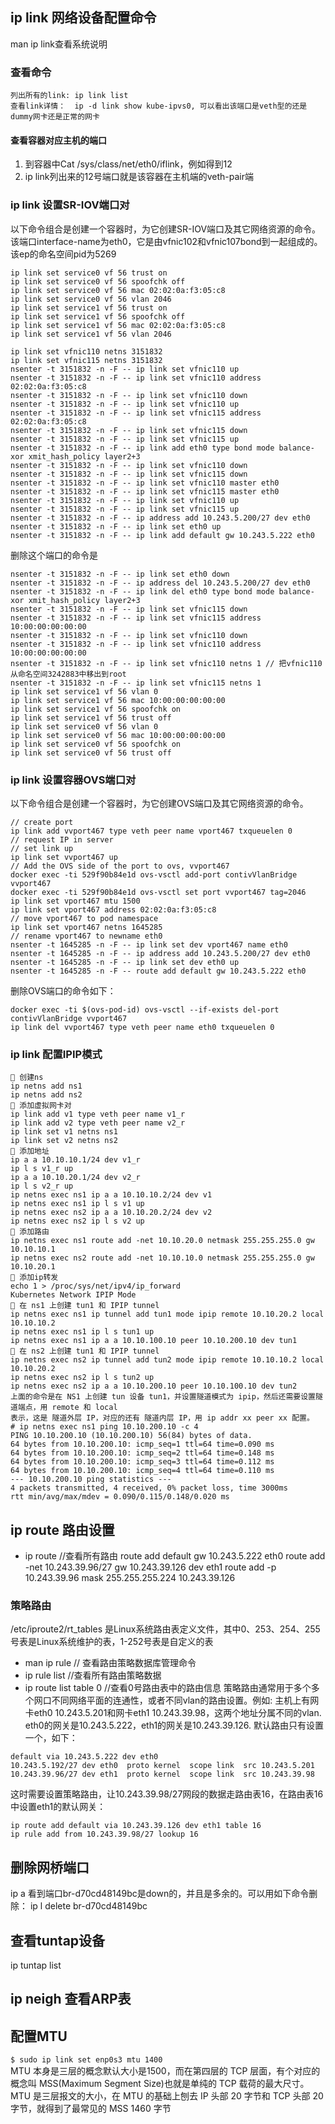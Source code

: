 ## ip link 网络设备配置命令
man ip link查看系统说明

### 查看命令
```
列出所有的link: ip link list 
查看link详情：  ip -d link show kube-ipvs0, 可以看出该端口是veth型的还是dummy网卡还是正常的网卡
```
#### 查看容器对应主机的端口
1. 到容器中Cat /sys/class/net/eth0/iflink，例如得到12
2. ip link列出来的12号端口就是该容器在主机端的veth-pair端

### ip link 设置SR-IOV端口对
以下命令组合是创建一个容器时，为它创建SR-IOV端口及其它网络资源的命令。该端口interface-name为eth0，它是由vfnic102和vfnic107bond到一起组成的。该ep的命名空间pid为5269
```
ip link set service0 vf 56 trust on
ip link set service0 vf 56 spoofchk off
ip link set service0 vf 56 mac 02:02:0a:f3:05:c8
ip link set service0 vf 56 vlan 2046
ip link set service1 vf 56 trust on
ip link set service1 vf 56 spoofchk off
ip link set service1 vf 56 mac 02:02:0a:f3:05:c8
ip link set service1 vf 56 vlan 2046

ip link set vfnic110 netns 3151832
ip link set vfnic115 netns 3151832
nsenter -t 3151832 -n -F -- ip link set vfnic110 up
nsenter -t 3151832 -n -F -- ip link set vfnic110 address 02:02:0a:f3:05:c8
nsenter -t 3151832 -n -F -- ip link set vfnic110 down
nsenter -t 3151832 -n -F -- ip link set vfnic110 up
nsenter -t 3151832 -n -F -- ip link set vfnic115 address 02:02:0a:f3:05:c8
nsenter -t 3151832 -n -F -- ip link set vfnic115 down
nsenter -t 3151832 -n -F -- ip link set vfnic115 up
nsenter -t 3151832 -n -F -- ip link add eth0 type bond mode balance-xor xmit_hash_policy layer2+3
nsenter -t 3151832 -n -F -- ip link set vfnic110 down
nsenter -t 3151832 -n -F -- ip link set vfnic115 down
nsenter -t 3151832 -n -F -- ip link set vfnic110 master eth0
nsenter -t 3151832 -n -F -- ip link set vfnic115 master eth0
nsenter -t 3151832 -n -F -- ip link set vfnic110 up
nsenter -t 3151832 -n -F -- ip link set vfnic115 up
nsenter -t 3151832 -n -F -- ip address add 10.243.5.200/27 dev eth0
nsenter -t 3151832 -n -F -- ip link set eth0 up
nsenter -t 3151832 -n -F -- ip link add default gw 10.243.5.222 eth0
```

删除这个端口的命令是
```
nsenter -t 3151832 -n -F -- ip link set eth0 down
nsenter -t 3151832 -n -F -- ip address del 10.243.5.200/27 dev eth0
nsenter -t 3151832 -n -F -- ip link del eth0 type bond mode balance-xor xmit_hash_policy layer2+3
nsenter -t 3151832 -n -F -- ip link set vfnic115 down
nsenter -t 3151832 -n -F -- ip link set vfnic115 address 10:00:00:00:00:00
nsenter -t 3151832 -n -F -- ip link set vfnic110 down
nsenter -t 3151832 -n -F -- ip link set vfnic110 address 10:00:00:00:00:00
nsenter -t 3151832 -n -F -- ip link set vfnic110 netns 1 // 把vfnic110从命名空间3242883中移出到root
nsenter -t 3151832 -n -F -- ip link set vfnic115 netns 1
ip link set service1 vf 56 vlan 0
ip link set service1 vf 56 mac 10:00:00:00:00:00
ip link set service1 vf 56 spoofchk on
ip link set service1 vf 56 trust off
ip link set service0 vf 56 vlan 0
ip link set service0 vf 56 mac 10:00:00:00:00:00
ip link set service0 vf 56 spoofchk on
ip link set service0 vf 56 trust off
```

### ip link 设置容器OVS端口对
以下命令组合是创建一个容器时，为它创建OVS端口及其它网络资源的命令。
```
// create port
ip link add vvport467 type veth peer name vport467 txqueuelen 0
// request IP in server
// set link up
ip link set vvport467 up
// Add the OVS side of the port to ovs, vvport467
docker exec -ti 529f90b84e1d ovs-vsctl add-port contivVlanBridge vvport467 
docker exec -ti 529f90b84e1d ovs-vsctl set port vvport467 tag=2046
ip link set vport467 mtu 1500
ip link set vport467 address 02:02:0a:f3:05:c8
// move vport467 to pod namespace
ip link set vport467 netns 1645285
// rename vport467 to newname eth0
nsenter -t 1645285 -n -F -- ip link set dev vport467 name eth0
nsenter -t 1645285 -n -F -- ip address add 10.243.5.200/27 dev eth0
nsenter -t 1645285 -n -F -- ip link set dev eth0 up
nsenter -t 1645285 -n -F -- route add default gw 10.243.5.222 eth0
```

删除OVS端口的命令如下：
```
docker exec -ti $(ovs-pod-id) ovs-vsctl --if-exists del-port contivVlanBridge vvport467 
ip link del vvport467 type veth peer name eth0 txqueuelen 0
```

### ip link 配置IPIP模式
```
 创建ns
ip netns add ns1
ip netns add ns2
 添加虚拟网卡对
ip link add v1 type veth peer name v1_r
ip link add v2 type veth peer name v2_r
ip link set v1 netns ns1
ip link set v2 netns ns2
 添加地址
ip a a 10.10.10.1/24 dev v1_r
ip l s v1_r up
ip a a 10.10.20.1/24 dev v2_r
ip l s v2_r up
ip netns exec ns1 ip a a 10.10.10.2/24 dev v1
ip netns exec ns1 ip l s v1 up
ip netns exec ns2 ip a a 10.10.20.2/24 dev v2
ip netns exec ns2 ip l s v2 up
 添加路由
ip netns exec ns1 route add -net 10.10.20.0 netmask 255.255.255.0 gw 10.10.10.1
ip netns exec ns2 route add -net 10.10.10.0 netmask 255.255.255.0 gw 10.10.20.1
 添加ip转发
echo 1 > /proc/sys/net/ipv4/ip_forward
Kubernetes Network IPIP Mode
 在 ns1 上创建 tun1 和 IPIP tunnel
ip netns exec ns1 ip tunnel add tun1 mode ipip remote 10.10.20.2 local 10.10.10.2
ip netns exec ns1 ip l s tun1 up
ip netns exec ns1 ip a a 10.10.100.10 peer 10.10.200.10 dev tun1
 在 ns2 上创建 tun1 和 IPIP tunnel
ip netns exec ns2 ip tunnel add tun2 mode ipip remote 10.10.10.2 local 10.10.20.2
ip netns exec ns2 ip l s tun2 up
ip netns exec ns2 ip a a 10.10.200.10 peer 10.10.100.10 dev tun2
上面的命令是在 NS1 上创建 tun 设备 tun1，并设置隧道模式为 ipip，然后还需要设置隧道端点，用 remote 和 local 
表示，这是 隧道外层 IP，对应的还有 隧道内层 IP，用 ip addr xx peer xx 配置。
# ip netns exec ns1 ping 10.10.200.10 -c 4
PING 10.10.200.10 (10.10.200.10) 56(84) bytes of data.
64 bytes from 10.10.200.10: icmp_seq=1 ttl=64 time=0.090 ms
64 bytes from 10.10.200.10: icmp_seq=2 ttl=64 time=0.148 ms
64 bytes from 10.10.200.10: icmp_seq=3 ttl=64 time=0.112 ms
64 bytes from 10.10.200.10: icmp_seq=4 ttl=64 time=0.110 ms
--- 10.10.200.10 ping statistics ---
4 packets transmitted, 4 received, 0% packet loss, time 3000ms
rtt min/avg/max/mdev = 0.090/0.115/0.148/0.020 ms
```

## ip route 路由设置
 - ip route  //查看所有路由
route add default gw 10.243.5.222 eth0
route add -net 10.243.39.96/27 gw 10.243.39.126 dev eth1
route add -p 10.243.39.96 mask 255.255.255.224  10.243.39.126

### 策略路由
/etc/iproute2/rt_tables 是Linux系统路由表定义文件，其中0、253、254、255号表是Linux系统维护的表，1-252号表是自定义的表
 - man ip rule // 查看路由策略数据库管理命令
 - ip rule list //查看所有路由策略数据
 - ip route list table 0 //查看0号路由表中的路由信息
策略路由通常用于多个多个网口不同网络平面的连通性，或者不同vlan的路由设置。例如: 主机上有网卡eth0 10.243.5.201和网卡eth1 10.243.39.98，这两个地址分属不同的vlan. eth0的网关是10.243.5.222，eth1的网关是10.243.39.126. 默认路由只有设置一个，如下：
```
default via 10.243.5.222 dev eth0 
10.243.5.192/27 dev eth0  proto kernel  scope link  src 10.243.5.201 
10.243.39.96/27 dev eth1  proto kernel  scope link  src 10.243.39.98
```
这时需要设置策略路由，让10.243.39.98/27网段的数据走路由表16，在路由表16中设置eth1的默认网关：
```
ip route add default via 10.243.39.126 dev eth1 table 16
ip rule add from 10.243.39.98/27 lookup 16
```

## 删除网桥端口
ip a 看到端口br-d70cd48149bc是down的，并且是多余的。可以用如下命令删除：
ip l delete  br-d70cd48149bc

## 查看tuntap设备
ip tuntap list

## ip neigh 查看ARP表

## 配置MTU
`$ sudo ip link set enp0s3 mtu 1400`  
MTU 本身是三层的概念默认大小是1500，而在第四层的 TCP 层面，有个对应的概念叫 MSS(Maximum Segment Size)也就是单纯的 TCP 载荷的最大尺寸。MTU 是三层报文的大小，在 MTU 的基础上刨去 IP 头部 20 字节和 TCP 头部 20 字节，就得到了最常见的 MSS 1460 字节
